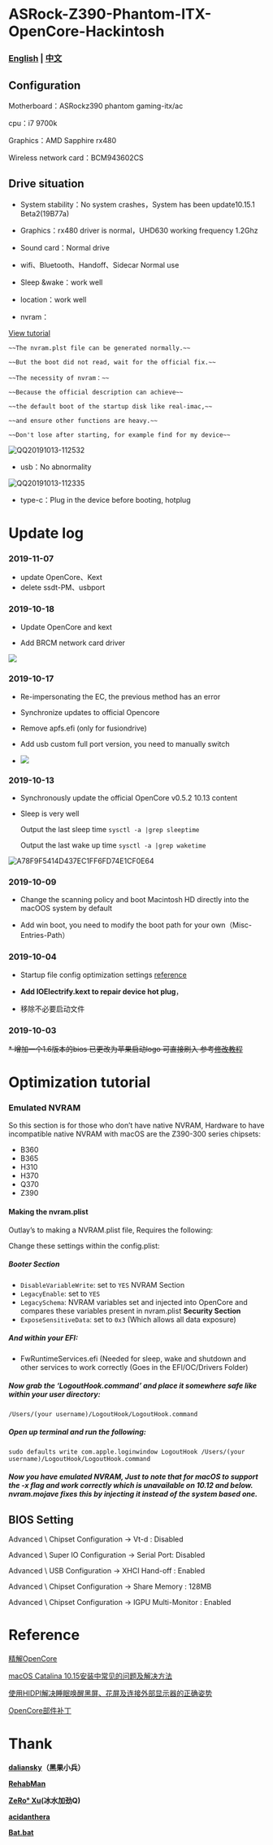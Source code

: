 # ASRock-Z390-Phantom-ITX-OpenCore-Hackintosh

### [English](README.md) | [中文](README-zh.md)

## Configuration

Motherboard：ASRockz390 phantom gaming-itx/ac

cpu：i7 9700k

Graphics：AMD Sapphire rx480

Wireless network card：BCM943602CS

## Drive situation

* System stability：No system crashes，System has been update10.15.1 Beta2(19B77a)

* Graphics：rx480 driver is normal，UHD630 working frequency 1.2Ghz
* Sound card：Normal drive
* wifi、Bluetooth、Handoff、Sidecar Normal use
* Sleep &wake：work well


* location：work well
* nvram：

 [View tutorial](https://fangf.cc/2019/11/15/oc-nvram/)
 
    ~~The nvram.plst file can be generated normally.~~
    
    ~~But the boot did not read, wait for the official fix.~~
    
    ~~The necessity of nvram：~~
    
    ~~Because the official description can achieve~~
    
    ~~the default boot of the startup disk like real-imac,~~ 
    
    ~~and ensure other functions are heavy.~~
    
    ~~Don't lose after starting, for example find for my device~~
      
![QQ20191013-112532](http://github.fangf.cc/mweb/QQ20191013-112532.png)
* usb：No abnormality

![QQ20191013-112335](http://github.fangf.cc/mweb/QQ20191013-112335.png)

* type-c：Plug in the device before booting, hotplug





# Update log

### 2019-11-07

* update OpenCore、Kext
* delete ssdt-PM、usbport

### 2019-10-18

* Update OpenCore and kext

* Add BRCM network card driver

![](http://github.fangf.cc/mweb/15717383021286.png)

### 2019-10-17

* Re-impersonating the EC, the previous method has an error

* Synchronize updates to official Opencore

* Remove apfs.efi (only for fusiondrive)

* Add usb custom full port version, you need to manually switch

* ![](http://github.fangf.cc/mweb/15712818344299.jpg)


### 2019-10-13

* Synchronously update the official OpenCore v0.5.2 10.13 content

* Sleep is very well

   Output the last sleep time     `sysctl -a |grep sleeptime`
    
   Output the last wake up time  `sysctl -a |grep waketime`

![A78F9F5414D437EC1FF6FD74E1CF0E64](http://github.fangf.cc/mweb/A78F9F5414D437EC1FF6FD74E1CF0E64.jpg)


### 2019-10-09

* Change the scanning policy and boot Macintosh HD directly into the macOOS system by default

* Add win boot, you need to modify the boot path for your own（Misc-Entries-Path）

### 2019-10-04
* Startup file config optimization settings [reference](https://insanelymacdiscord.github.io/Getting-Started-With-OpenCore/)

* **Add IOElectrify.kext to repair device hot plug**，
* 移除不必要启动文件

### 2019-10-03
~~* 增加一个1.6版本的bios 已更改为苹果启动logo 可直接刷入 参考[修改教程](https://www.bilibili.com/read/cv2788822/)~~

# Optimization tutorial

### Emulated NVRAM
So this section is for those who don’t have native NVRAM, Hardware to have incompatible native NVRAM with macOS are the Z390-300 series chipsets:
* B360
* B365
* H310
* H370
* Q370
* Z390


#### Making the nvram.plist

Outlay’s to making a NVRAM.plist file, Requires the following:

Change these settings within the config.plist:

##### Booter Section

* `DisableVariableWrite`: set to `YES` NVRAM Section
* `LegacyEnable`: set to `YES`
* `LegacySchema`: NVRAM variables set and injected into OpenCore and compares these variables present in nvram.plist **Security Section**
* `ExposeSensitiveData`: set to `0x3` (Which allows all data exposure)

##### And within your EFI:

* FwRuntimeServices.efi (Needed for sleep, wake and shutdown and other services to work correctly (Goes in the EFI/OC/Drivers Folder)

##### Now grab the ‘LogoutHook.command’ and place it somewhere safe like within your user directory:

`/Users/(your username)/LogoutHook/LogoutHook.command`

##### Open up terminal and run the following:

`sudo defaults write com.apple.loginwindow LogoutHook /Users/(your username)/LogoutHook/LogoutHook.command`

##### Now you have emulated NVRAM, Just to note that for macOS to support the -x flag and work correctly which is unavailable on 10.12 and below. nvram.mojave fixes this by injecting it instead of the system based one.

## BIOS Setting

Advanced \ Chipset Configuration → Vt-d : Disabled

Advanced \ Super IO Configuration → Serial Port: Disabled

Advanced \ USB Configuration → XHCI Hand-off : Enabled

Advanced \ Chipset Configuration → Share Memory : 128MB

Advanced \ Chipset Configuration → IGPU Multi-Monitor : Enabled


# Reference
[精解OpenCore](https://blog.daliansky.net/OpenCore-BootLoader.html)

[macOS Catalina 10.15安装中常见的问题及解决方法](https://blog.daliansky.net/Common-problems-and-solutions-in-macOS-Catalina-10.15-installation.html)

[使用HIDPI解决睡眠唤醒黑屏、花屏及连接外部显示器的正确姿势](https://blog.daliansky.net/Use-HIDPI-to-solve-sleep-wake-up-black-screen,-Huaping-and-connect-the-external-monitor-the-correct-posture.html)

[OpenCore部件补丁](https://github.com/daliansky/OC-little)


# Thank
**[daliansky](https://github.com/daliansky)（黑果小兵）**

**[RehabMan](https://bitbucket.org/RehabMan/)**

**[ZeRo° Xu](https://github.com/xzhih)(冰水加劲Q)**

**[acidanthera](https://github.com/acidanthera/OpenCorePkg)**

**[Bat.bat](https://github.com/williambj1)**
